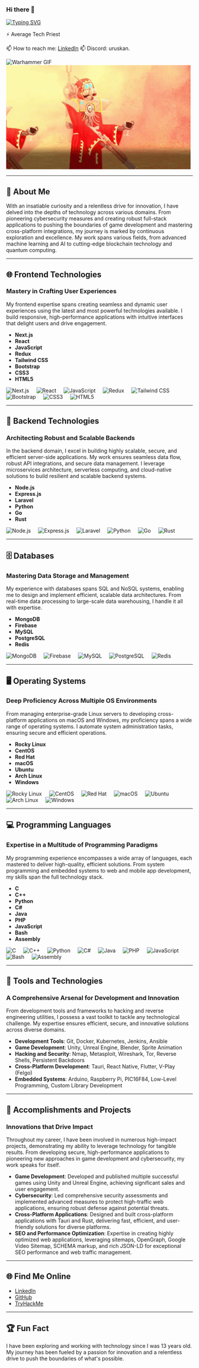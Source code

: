 ### Hi there 👋

[![Typing SVG](https://readme-typing-svg.herokuapp.com?font=Fira+Code&pause=1000&color=F72E4E&width=435&lines=Umut+Piynar+AKA+Uruskan)](https://git.io/typing-svg)

⚡ Average Tech Priest

📫 How to reach me: [LinkedIn](https://www.linkedin.com/in/upiynar/)
📫 Discord: uruskan.

![Warhammer GIF](assets/warhammer40-warhameer.gif)
![Access Denied GIF](assets/access-denied-warhammer40k.gif)

---

## 📝 About Me

With an insatiable curiosity and a relentless drive for innovation, I have delved into the depths of technology across various domains. From pioneering cybersecurity measures and creating robust full-stack applications to pushing the boundaries of game development and mastering cross-platform integrations, my journey is marked by continuous exploration and excellence. My work spans various fields, from advanced machine learning and AI to cutting-edge blockchain technology and quantum computing.

---

## 🌐 Frontend Technologies

### Mastery in Crafting User Experiences
My frontend expertise spans creating seamless and dynamic user experiences using the latest and most powerful technologies available. I build responsive, high-performance applications with intuitive interfaces that delight users and drive engagement.

- **Next.js**
- **React**
- **JavaScript**
- **Redux**
- **Tailwind CSS**
- **Bootstrap**
- **CSS3**
- **HTML5**

<div align="left">
  <img src="https://cdn.jsdelivr.net/gh/devicons/devicon/icons/nextjs/nextjs-original.svg" height="40" alt="Next.js" />
  <img width="12" />
  <img src="https://cdn.jsdelivr.net/gh/devicons/devicon/icons/react/react-original.svg" height="40" alt="React" />
  <img width="12" />
  <img src="https://cdn.jsdelivr.net/gh/devicons/devicon/icons/javascript/javascript-original.svg" height="40" alt="JavaScript" />
  <img width="12" />
  <img src="https://cdn.jsdelivr.net/gh/devicons/devicon/icons/redux/redux-original.svg" height="40" alt="Redux" />
  <img width="12" />
  <img src="https://cdn.jsdelivr.net/gh/devicons/devicon/icons/tailwindcss/tailwindcss-original-wordmark.svg" height="40" alt="Tailwind CSS" />
  <img width="12" />
  <img src="https://cdn.jsdelivr.net/gh/devicons/devicon/icons/bootstrap/bootstrap-original.svg" height="40" alt="Bootstrap" />
  <img width="12" />
  <img src="https://cdn.jsdelivr.net/gh/devicons/devicon/icons/css3/css3-original.svg" height="40" alt="CSS3" />
  <img width="12" />
  <img src="https://cdn.jsdelivr.net/gh/devicons/devicon/icons/html5/html5-original.svg" height="40" alt="HTML5" />
</div>

---

## 🚀 Backend Technologies

### Architecting Robust and Scalable Backends
In the backend domain, I excel in building highly scalable, secure, and efficient server-side applications. My work ensures seamless data flow, robust API integrations, and secure data management. I leverage microservices architecture, serverless computing, and cloud-native solutions to build resilient and scalable backend systems.

- **Node.js**
- **Express.js**
- **Laravel**
- **Python**
- **Go**
- **Rust**

<div align="left">
  <img src="https://cdn.freebiesupply.com/logos/large/2x/nodejs-1-logo-png-transparent.png" height="40" alt="Node.js" />
  <img width="12" />
  <img src="https://i0.wp.com/iotbyhvm.ooo/wp-content/uploads/2019/01/expressjs.png?fit=872%2C472&ssl=1" height="40" alt="Express.js" />
  <img width="12" />
  <img src="https://laravel.com/img/logotype.min.svg" height="40" alt="Laravel" />
  <img width="12" />
  <img src="https://cdn.jsdelivr.net/gh/devicons/devicon/icons/python/python-original.svg" height="40" alt="Python" />
  <img width="12" />
  <img src="https://cdn.jsdelivr.net/gh/devicons/devicon/icons/go/go-original.svg" height="40" alt="Go" />
  <img width="12" />
  <img src="https://cdn.jsdelivr.net/gh/devicons/devicon/icons/rust/rust-plain.svg" height="40" alt="Rust" />
</div>

---

## 🗄️ Databases

### Mastering Data Storage and Management
My experience with databases spans SQL and NoSQL systems, enabling me to design and implement efficient, scalable data architectures. From real-time data processing to large-scale data warehousing, I handle it all with expertise.

- **MongoDB**
- **Firebase**
- **MySQL**
- **PostgreSQL**
- **Redis**

<div align="left">
  <img src="https://cdn.jsdelivr.net/gh/devicons/devicon/icons/mongodb/mongodb-original.svg" height="40" alt="MongoDB" />
  <img width="12" />
  <img src="https://cdn.jsdelivr.net/gh/devicons/devicon/icons/firebase/firebase-plain.svg" height="40" alt="Firebase" />
  <img width="12" />
  <img src="https://cdn.jsdelivr.net/gh/devicons/devicon/icons/mysql/mysql-original.svg" height="40" alt="MySQL" />
  <img width="12" />
  <img src="https://cdn.jsdelivr.net/gh/devicons/devicon/icons/postgresql/postgresql-original.svg" height="40" alt="PostgreSQL" />
  <img width="12" />
  <img src="https://cdn.jsdelivr.net/gh/devicons/devicon/icons/redis/redis-original.svg" height="40" alt="Redis" />
</div>

---

## 🖥️ Operating Systems

### Deep Proficiency Across Multiple OS Environments
From managing enterprise-grade Linux servers to developing cross-platform applications on macOS and Windows, my proficiency spans a wide range of operating systems. I automate system administration tasks, ensuring secure and efficient operations.

- **Rocky Linux**
- **CentOS**
- **Red Hat**
- **macOS**
- **Ubuntu**
- **Arch Linux**
- **Windows**

<div align="left">
  <img src="https://global.discourse-cdn.com/business7/uploads/rockylinux/original/1X/3f31c1373abef5e09699b1bbc53a721229529b8d.png" height="40" alt="Rocky Linux" />
  <img width="12" />
  <img src="https://1000logos.net/wp-content/uploads/2023/04/CentOS-logo-768x432.png" height="40" alt="CentOS" />
  <img width="12" />
  <img src="https://www.redhat.com/rhdc/managed-files/rhb-logos-red_hat_logo-hero_image_3.svg" height="40" alt="Red Hat" />
  <img width="12" />
  <img src="https://cdn.icon-icons.com/icons2/2415/PNG/512/apple_original_logo_icon_146637.png" height="40" alt="macOS" />
  <img width="12" />
  <img src="https://banner2.cleanpng.com/20180408/xlw/kisspng-ubuntu-linux-distribution-long-term-support-canoni-linux-5aca4e1926d683.7524108215232077051591.jpg" height="40" alt="Ubuntu" />
  <img width="12" />
  <img src="https://cdn.jsdelivr.net/gh/devicons/devicon/icons/archlinux/archlinux-original.svg" height="40" alt="Arch Linux" />
  <img width="12" />
  <img src="https://cdn.jsdelivr.net/gh/devicons/devicon/icons/windows8/windows8-original.svg" height="40" alt="Windows" />
</div>

---

## 💻 Programming Languages

### Expertise in a Multitude of Programming Paradigms
My programming experience encompasses a wide array of languages, each mastered to deliver high-quality, efficient solutions. From system programming and embedded systems to web and mobile app development, my skills span the full technology stack.

- **C**
- **C++**
- **Python**
- **C#**
- **Java**
- **PHP**
- **JavaScript**
- **Bash**
- **Assembly**

<div align="left">
  <img src="https://cdn.jsdelivr.net/gh/devicons/devicon/icons/c/c-original.svg" height="40" alt="C" />
  <img width="12" />
  <img src="https://cdn.jsdelivr.net/gh/devicons/devicon/icons/cplusplus/cplusplus-original.svg" height="40" alt="C++" />
  <img width="12" />
  <img src="https://cdn.jsdelivr.net/gh/devicons/devicon/icons/python/python-original.svg" height="40" alt="Python" />
  <img width="12" />
  <img src="https://cdn.jsdelivr.net/gh/devicons/devicon/icons/csharp/csharp-original.svg" height="40" alt="C#" />
  <img width="12" />
  <img src="https://cdn.jsdelivr.net/gh/devicons/devicon/icons/java/java-original.svg" height="40" alt="Java" />
  <img width="12" />
  <img src="https://cdn.jsdelivr.net/gh/devicons/devicon/icons/php/php-original.svg" height="40" alt="PHP" />
  <img width="12" />
  <img src="https://cdn.jsdelivr.net/gh/devicons/devicon/icons/javascript/javascript-original.svg" height="40" alt="JavaScript" />
  <img width="12" />
  <img src="https://cdn.jsdelivr.net/gh/devicons/devicon/icons/bash/bash-original.svg" height="40" alt="Bash" />
  <img width="12" />
  <img src="https://cdn.jsdelivr.net/gh/devicons/devicon/icons/assembly/assembly-original.svg" height="40" alt="Assembly" />
</div>

---

## 🔧 Tools and Technologies

### A Comprehensive Arsenal for Development and Innovation
From development tools and frameworks to hacking and reverse engineering utilities, I possess a vast toolkit to tackle any technological challenge. My expertise ensures efficient, secure, and innovative solutions across diverse domains.

- **Development Tools**: Git, Docker, Kubernetes, Jenkins, Ansible
- **Game Development**: Unity, Unreal Engine, Blender, Sprite Animation
- **Hacking and Security**: Nmap, Metasploit, Wireshark, Tor, Reverse Shells, Persistent Backdoors
- **Cross-Platform Development**: Tauri, React Native, Flutter, V-Play (Felgo)
- **Embedded Systems**: Arduino, Raspberry Pi, PIC16F84, Low-Level Programming, Custom Library Development

---

## 🌟 Accomplishments and Projects

### Innovations that Drive Impact
Throughout my career, I have been involved in numerous high-impact projects, demonstrating my ability to leverage technology for tangible results. From developing secure, high-performance applications to pioneering new approaches in game development and cybersecurity, my work speaks for itself.

- **Game Development**: Developed and published multiple successful games using Unity and Unreal Engine, achieving significant sales and user engagement.
- **Cybersecurity**: Led comprehensive security assessments and implemented advanced measures to protect high-traffic web applications, ensuring robust defense against potential threats.
- **Cross-Platform Applications**: Designed and built cross-platform applications with Tauri and Rust, delivering fast, efficient, and user-friendly solutions for diverse platforms.
- **SEO and Performance Optimization**: Expertise in creating highly optimized web applications, leveraging sitemaps, OpenGraph, Google Video Sitemap, SCHEMA markup, and rich JSON-LD for exceptional SEO performance and web traffic management.

---

## 🌐 Find Me Online

- [LinkedIn](https://www.linkedin.com/in/upiynar/)
- [GitHub](https://github.com/uruskan)
- [TryHackMe](https://tryhackme.com/p/uruskan)

---

## 🏆 Fun Fact

I have been exploring and working with technology since I was 13 years old. My journey has been fueled by a passion for innovation and a relentless drive to push the boundaries of what's possible.
